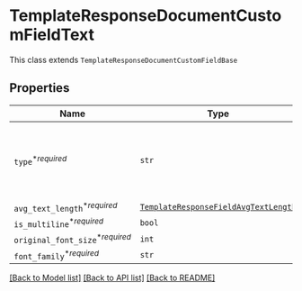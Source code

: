 # TemplateResponseDocumentCustomFieldText

This class extends `TemplateResponseDocumentCustomFieldBase`

## Properties
Name | Type | Description | Notes
------------ | ------------- | ------------- | -------------
| `type`<sup>*_required_</sup> | ```str``` |  The type of this Custom Field. Only `text` and `checkbox` are currently supported.<br><br>* Text uses `TemplateResponseDocumentCustomFieldText`<br>* Checkbox uses `TemplateResponseDocumentCustomFieldCheckbox`  |  [default to 'text'] |
| `avg_text_length`<sup>*_required_</sup> | [```TemplateResponseFieldAvgTextLength```](TemplateResponseFieldAvgTextLength.md) |    |  |
| `is_multiline`<sup>*_required_</sup> | ```bool``` |  Whether this form field is multiline text.  |  |
| `original_font_size`<sup>*_required_</sup> | ```int``` |  Original font size used in this form field&#39;s text.  |  |
| `font_family`<sup>*_required_</sup> | ```str``` |  Font family used in this form field&#39;s text.  |  |

[[Back to Model list]](../README.md#documentation-for-models) [[Back to API list]](../README.md#documentation-for-api-endpoints) [[Back to README]](../README.md)

